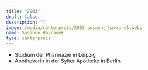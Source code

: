 ```yaml
---
title: "2003"
draft: false
description: ""
image: /media/cantorpreis/2003_susanne_havranek.webp
name: Susanne Havranek
type: cantorpreis
---
```

- Studium der Pharmazie in Leipzig
- Apothekerin in der Sylter Apotheke in Berlin
